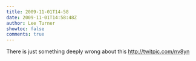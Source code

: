 ```yaml
---
title: 2009-11-01T14-58
date: 2009-11-01T14:58:48Z
author: Lee Turner
showtoc: false
comments: true
---
```


There is just something deeply wrong about this  http://twitpic.com/nv8yn

